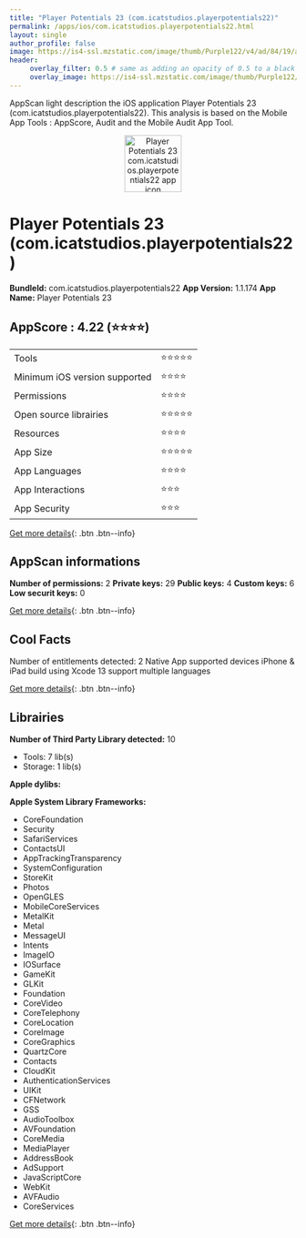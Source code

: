 ```yaml
---
title: "Player Potentials 23 (com.icatstudios.playerpotentials22)"
permalink: /apps/ios/com.icatstudios.playerpotentials22.html
layout: single
author_profile: false
image: https://is4-ssl.mzstatic.com/image/thumb/Purple122/v4/ad/84/19/ad841917-6ff6-9936-f589-7eeeb1385b3c/AppIcons-1x_U007emarketing-0-7-0-85-220.png/512x512bb.jpg
header: 
     overlay_filter: 0.5 # same as adding an opacity of 0.5 to a black background
     overlay_image: https://is4-ssl.mzstatic.com/image/thumb/Purple122/v4/ad/84/19/ad841917-6ff6-9936-f589-7eeeb1385b3c/AppIcons-1x_U007emarketing-0-7-0-85-220.png/512x512bb.jpg
---
```

AppScan light description the iOS application Player Potentials 23 (com.icatstudios.playerpotentials22). This analysis is based on the Mobile App Tools : AppScore, Audit and the Mobile Audit App Tool.

  
  
<div style="text-align: center;"><img src="https://is4-ssl.mzstatic.com/image/thumb/Purple122/v4/ad/84/19/ad841917-6ff6-9936-f589-7eeeb1385b3c/AppIcons-1x_U007emarketing-0-7-0-85-220.png/512x512bb.jpg" width="100" height="100" alt="Player Potentials 23 com.icatstudios.playerpotentials22 app icon"></div>  
  
# Player Potentials 23 (com.icatstudios.playerpotentials22)

**BundleId:** com.icatstudios.playerpotentials22
**App Version:** 1.1.174
**App Name:** Player Potentials 23


## AppScore : 4.22 (⭐️⭐️⭐️⭐️) 

<table>
<tr><td> Tools </td><td> ⭐️⭐️⭐️⭐️⭐️ </td></tr>
<tr><td> Minimum iOS version supported </td><td> ⭐️⭐️⭐️⭐️ </td></tr>
<tr><td> Permissions </td><td> ⭐️⭐️⭐️⭐️ </td></tr>
<tr><td> Open source librairies </td><td> ⭐️⭐️⭐️⭐️⭐️ </td></tr>
<tr><td> Resources </td><td> ⭐️⭐️⭐️⭐️ </td></tr>
<tr><td> App Size </td><td> ⭐️⭐️⭐️⭐️⭐️ </td></tr>
<tr><td> App Languages </td><td> ⭐️⭐️⭐️⭐️ </td></tr>
<tr><td> App Interactions </td><td> ⭐️⭐️⭐️ </td></tr>
<tr><td> App Security </td><td> ⭐️⭐️⭐️ </td></tr>
</table>

[Get more details](/pricing.html){: .btn .btn--info}  
  
## AppScan informations 

**Number of permissions:** 2
**Private keys:** 29
**Public keys:** 4
**Custom keys:** 6
**Low securit keys:** 0
  
[Get more details](/pricing.html){: .btn .btn--info}

## Cool Facts

Number of entitlements detected: 2
Native App
supported devices iPhone & iPad
build using Xcode 13
support multiple languages
  
[Get more details](/pricing.html){: .btn .btn--info}

## Librairies 
**Number of Third Party Library detected:** 10
- Tools: 7 lib(s)
- Storage: 1 lib(s)

**Apple dylibs:**


**Apple System Library Frameworks:**
- CoreFoundation
- Security
- SafariServices
- ContactsUI
- AppTrackingTransparency
- SystemConfiguration
- StoreKit
- Photos
- OpenGLES
- MobileCoreServices
- MetalKit
- Metal
- MessageUI
- Intents
- ImageIO
- IOSurface
- GameKit
- GLKit
- Foundation
- CoreVideo
- CoreTelephony
- CoreLocation
- CoreImage
- CoreGraphics
- QuartzCore
- Contacts
- CloudKit
- AuthenticationServices
- UIKit
- CFNetwork
- GSS
- AudioToolbox
- AVFoundation
- CoreMedia
- MediaPlayer
- AddressBook
- AdSupport
- JavaScriptCore
- WebKit
- AVFAudio
- CoreServices


  
[Get more details](/pricing.html){: .btn .btn--info}

